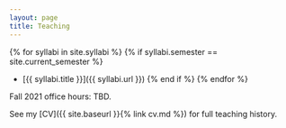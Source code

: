 ```yaml
---
layout: page
title: Teaching
---
```


<!-- Syllabi for {{ site.current_semester }}: -->
{% for syllabi in site.syllabi %}
    {% if syllabi.semester == site.current_semester %}
- [{{ syllabi.title }}]({{ syllabi.url }})
    {% end if %}
{% endfor %}

Fall 2021 office hours: TBD.

See my [CV]({{ site.baseurl }}{% link cv.md %}) for full teaching history. 

